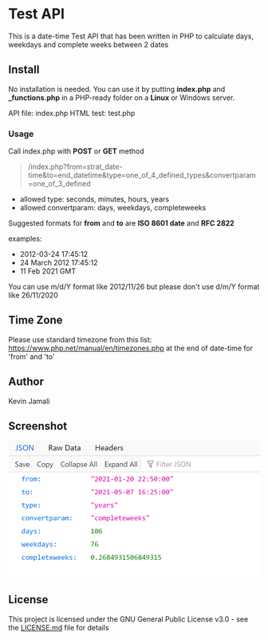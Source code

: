 # Test API 
This is a date-time Test API that has been written in PHP to calculate days, weekdays and complete weeks between 2 dates

## Install

No installation is needed. You can use it by putting **index.php** and **_functions.php** in a PHP-ready folder on a **Linux** or Windows server.

API file: index.php
HTML test: test.php 

### Usage
Call index.php with **POST** or **GET** method

> /index.php?from=strat_date-time&to=end_datetime&type=one_of_4_defined_types&convertparam=one_of_3_defined

* allowed type: seconds, minutes, hours, years
* allowed convertparam: days, weekdays, completeweeks

Suggested formats for **from** and **to** are **ISO 8601 date** and **RFC 2822** 

examples:
* 2012-03-24 17:45:12
* 24 March 2012 17:45:12
* 11 Feb 2021 GMT

You can use m/d/Y format like 2012/11/26 but please don't use d/m/Y format like 26/11/2020 

## Time Zone

Please use standard timezone from this list: https://www.php.net/manual/en/timezones.php at the end of date-time for 'from' and 'to'

## Author
Kevin Jamali

## Screenshot
![Json result](https://github.com/kevinjamali/testapi/blob/main/images/tetsapi-json.png)


## License

This project is licensed under the GNU General Public License v3.0 - see the [LICENSE.md](LICENSE.md) file for details
